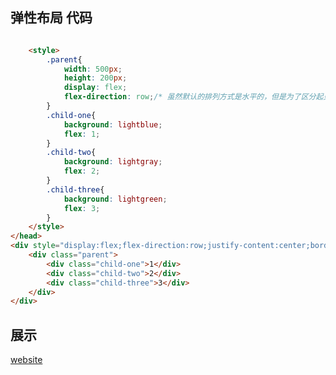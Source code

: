 ## 弹性布局 代码

```html

    <style>
        .parent{
            width: 500px;
            height: 200px;
            display: flex;
            flex-direction: row;/* 虽然默认的排列方式是水平的，但是为了区分起见，加上该属性 */
        }
        .child-one{
            background: lightblue;
            flex: 1;
        }
        .child-two{
            background: lightgray;
            flex: 2;
        }
        .child-three{
            background: lightgreen;
            flex: 3;
        }
    </style>
</head>
<div style="display:flex;flex-direction:row;justify-content:center;border: 1px solid #000;"><!---box-pack:center让.parent水平居中-->
    <div class="parent">
        <div class="child-one">1</div>
        <div class="child-two">2</div>
        <div class="child-three">3</div>
    </div>
</div>
```

## 展示

[website](http://site.dearmsdan.com/work/页面布局/流式布局/flow.html ':include :type=iframe width=100% height=400px')


